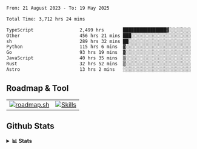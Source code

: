 <!--START_SECTION:waka-->

```txt
From: 21 August 2023 - To: 19 May 2025

Total Time: 3,712 hrs 24 mins

TypeScript                 2,499 hrs       ████████████████▓░░░░░░░░   67.31 %
Other                      456 hrs 21 mins ███░░░░░░░░░░░░░░░░░░░░░░   12.29 %
sh                         289 hrs 32 mins ██░░░░░░░░░░░░░░░░░░░░░░░   07.80 %
Python                     115 hrs 6 mins  ▓░░░░░░░░░░░░░░░░░░░░░░░░   03.10 %
Go                         93 hrs 19 mins  ▓░░░░░░░░░░░░░░░░░░░░░░░░   02.51 %
JavaScript                 40 hrs 35 mins  ▒░░░░░░░░░░░░░░░░░░░░░░░░   01.09 %
Rust                       32 hrs 52 mins  ▒░░░░░░░░░░░░░░░░░░░░░░░░   00.89 %
Astro                      13 hrs 2 mins   ░░░░░░░░░░░░░░░░░░░░░░░░░   00.35 %
```

<!--END_SECTION:waka-->

## Roadmap & Tool
<table align="center">
  <tr>
    <td>
      <a href="https://roadmap.sh">
        <img src="https://roadmap.sh/card/tall/6505f3e78dfc79db2fff8e3e?variant=dark" alt="roadmap.sh" />
      </a>
    </td>
    <td>
      <a href="https://github.com/chaninlaw">
        <img src="https://skillicons.dev/icons?i=js,typescript,nodejs,nestjs,react,next,astro,html,css,tailwind,postgres,prisma,docker,git,rust,go&perline=7&theme=dark" alt="Skills" />
      </a>
    </td>
  </tr>
</table>

## Github Stats
<details close>
  <summary><b>📊 Stats</b></summary>
  <div align="center">
    
<picture>
  <source
    srcset="https://github-readme-stats.vercel.app/api?username=chaninlaw&show_icons=true&theme=dark"
    media="(prefers-color-scheme: dark)"
  />
  <source
    srcset="https://github-readme-stats.vercel.app/api?username=chaninlaw&show_icons=true"
    media="(prefers-color-scheme: light), (prefers-color-scheme: no-preference)"
  />
  <img src="https://github-readme-stats.vercel.app/api?username=chaninlaw&show_icons=true" />
</picture>
    
<picture>
  <source
    srcset="https://github-readme-stats.vercel.app/api/top-langs/?username=chaninlaw&layout=donut&theme=dark"
    media="(prefers-color-scheme: dark)"
  />
  <source
    srcset="https://github-readme-stats.vercel.app/api/top-langs/?username=chaninlaw&layout=donut"
    media="(prefers-color-scheme: light), (prefers-color-scheme: no-preference)"
  />
  <img src="https://github-readme-stats.vercel.app/api/top-langs/?username=chaninlaw&layout=donut" />
</picture>
    
  </div>
  
</details>

